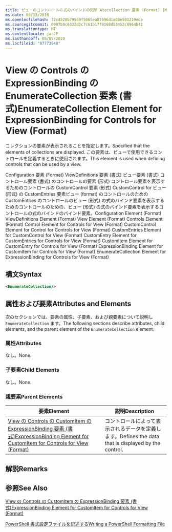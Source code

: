 ```yaml
---
title: ビューのコントロールの式のバインドの列挙 Atecollection 要素 (Format) |Microsoft Docs
ms.date: 09/13/2016
ms.openlocfilehash: 72c4528b79569f5065ea87696d1a08e501219ede
ms.sourcegitcommit: 0907b8c6322d2c7c61b17f8168d53452c8964b41
ms.translationtype: MT
ms.contentlocale: ja-JP
ms.lasthandoff: 08/05/2020
ms.locfileid: "87773948"
---
```

# <a name="enumeratecollection-element-for-expressionbinding-for-controls-for-view-format"></a><span data-ttu-id="99cf9-102">View の Controls の ExpressionBinding の EnumerateCollection 要素 (書式)</span><span class="sxs-lookup"><span data-stu-id="99cf9-102">EnumerateCollection Element for ExpressionBinding for Controls for View (Format)</span></span>

<span data-ttu-id="99cf9-103">コレクションの要素が表示されることを指定します。</span><span class="sxs-lookup"><span data-stu-id="99cf9-103">Specified that the elements of collections are displayed.</span></span> <span data-ttu-id="99cf9-104">この要素は、ビューで使用できるコントロールを定義するときに使用されます。</span><span class="sxs-lookup"><span data-stu-id="99cf9-104">This element is used when defining controls that can be used by a view.</span></span>

<span data-ttu-id="99cf9-105">Configuration 要素 (Format) ViewDefinitions 要素 (書式) ビュー要素 (書式) コントロール要素 (書式) のコントロールの要素 (形式) コントロール要素を表示するためのコントロールの CustomControl 要素 (形式) CustomControl for ビュー (形式) の CustomEntries 要素ビュー (format) のコントロールのための CustomEntries のコントロールのビュー (形式) の式のバインド要素を表示するためのコントロールのための、ビュー (形式) の式のバインド要素を表示するコントロールの式のバインドのバインド要素。</span><span class="sxs-lookup"><span data-stu-id="99cf9-105">Configuration Element (Format) ViewDefinitions Element (Format) View Element (Format) Controls Element (Format) Control Element for Controls for View (Format) CustomControl Element for Control for Controls for View (Format) CustomEntries Element for CustomControl for View (Format) CustomEntry Element for CustomEntries for Controls for View (Format) CustomItem Element for CustomEntry for Controls for View (Format) ExpressionBinding Element for CustomItem for Controls for View (Format) EnumerateCollection Element for ExpressionBinding for Controls for View (Format)</span></span>

## <a name="syntax"></a><span data-ttu-id="99cf9-106">構文</span><span class="sxs-lookup"><span data-stu-id="99cf9-106">Syntax</span></span>

```xml
<EnumerateCollection/>
```

## <a name="attributes-and-elements"></a><span data-ttu-id="99cf9-107">属性および要素</span><span class="sxs-lookup"><span data-stu-id="99cf9-107">Attributes and Elements</span></span>

<span data-ttu-id="99cf9-108">次のセクションでは、要素の属性、子要素、および親要素について説明し `EnumerateCollection` ます。</span><span class="sxs-lookup"><span data-stu-id="99cf9-108">The following sections describe attributes, child elements, and the parent element of the `EnumerateCollection` element.</span></span>

### <a name="attributes"></a><span data-ttu-id="99cf9-109">属性</span><span class="sxs-lookup"><span data-stu-id="99cf9-109">Attributes</span></span>

<span data-ttu-id="99cf9-110">なし。</span><span class="sxs-lookup"><span data-stu-id="99cf9-110">None.</span></span>

### <a name="child-elements"></a><span data-ttu-id="99cf9-111">子要素</span><span class="sxs-lookup"><span data-stu-id="99cf9-111">Child Elements</span></span>

<span data-ttu-id="99cf9-112">なし。</span><span class="sxs-lookup"><span data-stu-id="99cf9-112">None.</span></span>

### <a name="parent-elements"></a><span data-ttu-id="99cf9-113">親要素</span><span class="sxs-lookup"><span data-stu-id="99cf9-113">Parent Elements</span></span>

|<span data-ttu-id="99cf9-114">要素</span><span class="sxs-lookup"><span data-stu-id="99cf9-114">Element</span></span>|<span data-ttu-id="99cf9-115">説明</span><span class="sxs-lookup"><span data-stu-id="99cf9-115">Description</span></span>|
|-------------|-----------------|
|[<span data-ttu-id="99cf9-116">View の Controls の CustomItem の ExpressionBinding 要素 (書式)</span><span class="sxs-lookup"><span data-stu-id="99cf9-116">ExpressionBinding Element for CustomItem for Controls for View (Format)</span></span>](./expressionbinding-element-for-customitem-for-controls-for-view-format.md)|<span data-ttu-id="99cf9-117">コントロールによって表示されるデータを定義します。</span><span class="sxs-lookup"><span data-stu-id="99cf9-117">Defines the data that is displayed by the control.</span></span>|

## <a name="remarks"></a><span data-ttu-id="99cf9-118">解説</span><span class="sxs-lookup"><span data-stu-id="99cf9-118">Remarks</span></span>

## <a name="see-also"></a><span data-ttu-id="99cf9-119">参照</span><span class="sxs-lookup"><span data-stu-id="99cf9-119">See Also</span></span>

[<span data-ttu-id="99cf9-120">View の Controls の CustomItem の ExpressionBinding 要素 (書式)</span><span class="sxs-lookup"><span data-stu-id="99cf9-120">ExpressionBinding Element for CustomItem for Controls for View (Format)</span></span>](./expressionbinding-element-for-customitem-for-controls-for-view-format.md)

[<span data-ttu-id="99cf9-121">PowerShell 書式設定ファイルを記述する</span><span class="sxs-lookup"><span data-stu-id="99cf9-121">Writing a PowerShell Formatting File</span></span>](./writing-a-powershell-formatting-file.md)
